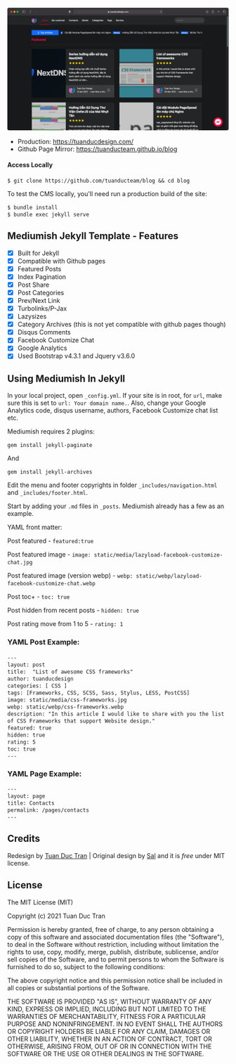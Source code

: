 ![Blog](app/assets/images/screen-my-website.png)

- Production: https://tuanducdesign.com/
- Github Page Mirror: https://tuanducteam.github.io/blog

#### Access Locally

```
$ git clone https://github.com/tuanducteam/blog && cd blog
```

To test the CMS locally, you'll need run a production build of the site:

```
$ bundle install
$ bundle exec jekyll serve
```

## Mediumish Jekyll Template - Features

- [x] Built for Jekyll
- [x] Compatible with Github pages
- [x] Featured Posts
- [x] Index Pagination
- [x] Post Share
- [x] Post Categories
- [x] Prev/Next Link
- [x] Turbolinks/P-Jax
- [x] Lazysizes
- [x] Category Archives (this is not yet compatible with github pages though)
- [x] Disqus Comments
- [x] Facebook Customize Chat
- [x] Google Analytics
- [x] Used Bootstrap v4.3.1 and Jquery v3.6.0

## Using Mediumish In Jekyll

In your local project, open ``_config.yml``. If your site is in root, for ``url``, make sure this is set to ``url: Your domain name.``. Also, change your Google Analytics code, disqus username, authors, Facebook Customize chat list etc.

Mediumish requires 2 plugins:

```
gem install jekyll-paginate
```
And
```
gem install jekyll-archives
```

Edit the menu and footer copyrights in folder ``_includes/navigation.html`` and ``_includes/footer.html``.

Start by adding your ``.md`` files in ``_posts``. Mediumish already has a few as an example.

YAML front matter:

Post featured - ``featured:true``

Post featured image - ``image: static/media/lazyload-facebook-customize-chat.jpg``

Post featured image (version webp) - ``webp: static/webp/lazyload-facebook-customize-chat.webp``

Post toc+ - ``toc: true``

Post hidden from recent posts - ``hidden: true``

Post rating move from 1 to 5 - ``rating: 1``

### YAML Post Example:

```
---
layout: post
title:  "List of awesome CSS frameworks"
author: tuanducdesign
categories: [ CSS ]
tags: [Frameworks, CSS, SCSS, Sass, Stylus, LESS, PostCSS]
image: static/media/css-frameworks.jpg
webp: static/webp/css-frameworks.webp
description: "In this article I would like to share with you the list of CSS Frameworks that support Website design."
featured: true
hidden: true
rating: 5
toc: true
---
```

### YAML Page Example:

```
---
layout: page
title: Contacts
permalink: /pages/contacts
---
```

## Credits
Redesign by [Tuan Duc Tran](https://www.facebook.com/tuanduc.support) | Original design by [Sal](https://www.wowthemes.net) and it is *free* under MIT license.

## License
The MIT License (MIT)

Copyright (c) 2021 Tuan Duc Tran

Permission is hereby granted, free of charge, to any person obtaining a copy
of this software and associated documentation files (the "Software"), to deal
in the Software without restriction, including without limitation the rights
to use, copy, modify, merge, publish, distribute, sublicense, and/or sell
copies of the Software, and to permit persons to whom the Software is
furnished to do so, subject to the following conditions:

The above copyright notice and this permission notice shall be included in all
copies or substantial portions of the Software.

THE SOFTWARE IS PROVIDED "AS IS", WITHOUT WARRANTY OF ANY KIND, EXPRESS OR
IMPLIED, INCLUDING BUT NOT LIMITED TO THE WARRANTIES OF MERCHANTABILITY,
FITNESS FOR A PARTICULAR PURPOSE AND NONINFRINGEMENT. IN NO EVENT SHALL THE
AUTHORS OR COPYRIGHT HOLDERS BE LIABLE FOR ANY CLAIM, DAMAGES OR OTHER
LIABILITY, WHETHER IN AN ACTION OF CONTRACT, TORT OR OTHERWISE, ARISING FROM,
OUT OF OR IN CONNECTION WITH THE SOFTWARE OR THE USE OR OTHER DEALINGS IN THE
SOFTWARE.
